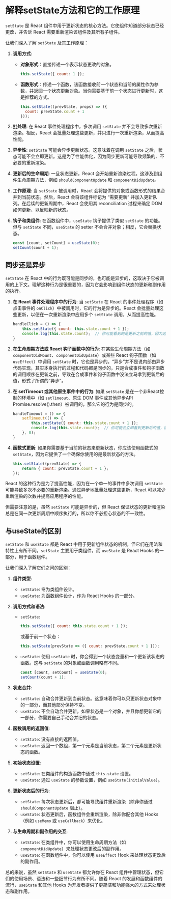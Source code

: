 
# 解释setState方法和它的工作原理

`setState` 是 React 组件中用于更新状态的核心方法。它使组件知道部分状态已经更改，并告诉 React 需要重新渲染该组件及其所有子组件。

让我们深入了解 `setState` 及其工作原理：

1. **调用方式**:
    - **对象形式**：直接传递一个表示状态更改的对象。
      ```jsx
      this.setState({ count: 1 });
      ```
    - **函数形式**：传递一个函数，该函数接收前一个状态和当前的属性作为参数，并返回一个状态更新对象。当你需要基于前一个状态进行更新时，这是推荐的方式。
      ```jsx
      this.setState((prevState, props) => ({
        count: prevState.count + 1
      }));
      ```

2. **批处理**:
    在 React 事件处理程序中，多次调用 `setState` 并不会导致多次重新渲染。相反，React 会批量处理这些更新，并只进行一次重新渲染，从而提高性能。

3. **异步性**:
    `setState` 可能会异步更新状态。这意味着在调用 `setState` 之后，状态可能不会立即更新。这是为了性能优化，因为同步更新可能导致频繁的、不必要的重新渲染。

4. **更新后的生命周期**:
    一旦状态更新，React 会开始重新渲染过程。这涉及到组件生命周期方法，例如 `shouldComponentUpdate` 和 `componentDidUpdate`。

5. **工作原理**:
    当 `setState` 被调用时，React 会将提供的对象或函数形式的结果合并到当前状态。然后，React 会将该组件标记为 “需要更新” 并加入更新队列。在后续的更新周期中，React 会使用其 reconciliation 过程来确定 DOM 如何更新，以反映新的状态。

6. **钩子和类组件**:
    在函数组件中，`useState` 钩子提供了类似 `setState` 的功能。但与 `setState` 不同，`useState` 的 setter 不会合并对象；相反，它会替换状态。
    ```jsx
    const [count, setCount] = useState(0);
    setCount(count + 1);
    ```

## 同步还是异步

`setState` 在 React 中的行为既可能是同步的，也可能是异步的，这取决于它被调用的上下文。理解这种行为是很重要的，因为它会影响到组件状态的更新和副作用的执行。

1. **在 React 事件处理程序中的行为**:
    当 `setState` 在 React 的事件处理程序（如点击事件的 `onClick`）中被调用时，它的行为是异步的。React 会批量处理这些更新，以便在一次重新渲染中应用多个 `setState` 调用，从而提高性能。

    ```jsx
    handleClick = () => {
        this.setState({ count: this.state.count + 1 });
        console.log(this.state.count);  // 你可能看到的是更新之前的值，因为这里的 setState 是异步的
    }
    ```

2. **在生命周期方法或 React 钩子函数中的行为**:
    在某些生命周期方法（如 `componentDidMount`、`componentDidUpdate`）或某些 React 钩子函数（如 `useEffect`）中调用 `setState` 时，它也是异步的。“异步”并不是说内部由异步代码实现，其实本身执行的过程和代码都是同步的，只是合成事件和钩子函数的调用顺序在更新之前，导致在合成事件和钩子函数中没法立马拿到更新后的值，形式了所谓的“异步”。

3. **在 setTimeout 或其他原生事件中的行为**:
    如果 `setState` 是在一个非React控制的环境中（如 `setTimeout`、原生 DOM 事件或其他异步API Promise.resolve().then）被调用的，那么它的行为是同步的。

    ```jsx
    handleTimeout = () => {
        setTimeout(() => {
            this.setState({ count: this.state.count + 1 });
            console.log(this.state.count);  // 你可能会立即看到更新后的值，因为这里的 setState 是同步的
        }, 0);
    }
    ```

4. **函数式更新**:
    如果你需要基于当前的状态来更新状态，你应该使用函数式的 `setState`，因为它提供了一个确保你使用的是最新状态的方法。

    ```jsx
    this.setState((prevState) => {
        return { count: prevState.count + 1 };
    });
    ```

React 的这种行为是为了提高性能，因为在一个单一的事件中多次调用 `setState` 可能导致多次不必要的重新渲染。通过异步地批量处理这些更新，React 可以减少重新渲染的次数并提高应用程序的性能。

但需要注意的是，虽然 `setState` 可能是异步的，但 React 保证状态的更新和渲染总是在同一次更新周期中顺序执行的，所以你不必担心状态的不一致性。

## 与useState的区别

`setState` 和 `useState` 都是 React 中用于更新组件状态的机制，但它们在用法和特性上有所不同。`setState` 主要用于类组件，而 `useState` 是 React Hooks 的一部分，用于函数组件。

让我们深入了解它们之间的区别：

1. **组件类型**:
    - `setState`: 专为类组件设计。
    - `useState`: 为函数组件设计，作为 React Hooks 的一部分。

2. **调用方式和语法**:
    - `setState`: 
      ```jsx
      this.setState({ count: this.state.count + 1 });
      ```
      或基于前一个状态：

      ```jsx
      this.setState(prevState => ({ count: prevState.count + 1 }));
      ```
    - `useState`:
      使用 `useState` 时，你会得到一个状态变量和一个更新该状态的函数。这与 `setState` 的对象或函数调用略有不同。
      ```jsx
      const [count, setCount] = useState(0);
      setCount(count + 1);
      ```

3. **状态合并**:
    - `setState`: 自动合并更新到当前状态。这意味着你可以只更新状态对象中的一部分，而其他部分保持不变。
    - `useState`: 不会自动合并更新。如果状态是一个对象，并且你想更新它的一部分，你需要自己手动合并旧的状态。

4. **函数调用的返回值**:
    - `setState`: 没有直接的返回值。
    - `useState`: 返回一个数组，第一个元素是当前状态，第二个元素是更新状态的函数。

5. **初始状态设置**:
    - `setState`: 在类组件的构造函数中通过 `this.state` 设置。
    - `useState`: 通过 `useState` 的参数设置，例如 `useState(initialValue)`。

6. **更新状态后的行为**:
    - `setState`: 每次状态更新后，都可能导致组件重新渲染（除非你通过 `shouldComponentUpdate` 阻止）。
    - `useState`: 状态更新后，函数组件会重新渲染，除非你配合其他 Hooks（例如 `useMemo` 或 `useCallback`）来优化。

7. **与生命周期和副作用的交互**:
    - `setState`: 在类组件中，你可以使用生命周期方法（如 `componentDidUpdate`）来处理状态更改后的副作用。
    - `useState`: 在函数组件中，你可以使用 `useEffect` Hook 来处理状态更改后的副作用。

总的来说，虽然 `setState` 和 `useState` 都允许你在 React 组件中管理状态，但它们的使用场景、语法和一些细节行为有所不同。随着 React 的发展和函数组件的流行，`useState` 和其他 Hooks 为开发者提供了更简洁和功能强大的方式来处理状态和副作用。